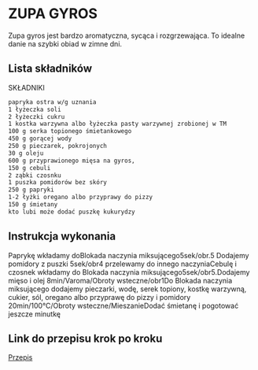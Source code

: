 # ZUPA GYROS

Zupa gyros jest bardzo aromatyczna, sycąca i rozgrzewająca. To idealne danie na szybki obiad w zimne dni. 

## Lista składników 

SKŁADNIKI
```bash
papryka ostra w/g uznania
1 łyżeczka soli
2 łyżeczki cukru
1 kostka warzywna albo łyżeczka pasty warzywnej zrobionej w TM
100 g serka topionego śmietankowego
450 g gorącej wody
250 g pieczarek, pokrojonych
30 g oleju
600 g przyprawionego mięsa na gyros, 
150 g cebuli
2 ząbki czosnku
1 puszka pomidorów bez skóry
250 g papryki
1-2 łyżki oregano albo przyprawy do pizzy
150 g śmietany
kto lubi może dodać puszkę kukurydzy
```

## Instrukcja wykonania

Paprykę wkładamy doBlokada naczynia miksującego5sek/obr.5 Dodajemy pomidory z puszki 5sek/obr4 przelewamy do innego naczyniaCebulę i czosnek wkładamy do Blokada naczynia miksującego5sek/obr5.Dodajemy mięso i olej 8min/Varoma/Obroty wsteczne/obr1Do Blokada naczynia miksującego dodajemy pieczarki, wodę, serek topiony, kostkę warzywną, cukier, sól, oregano albo przyprawę do pizzy i pomidory 20min/100°C/Obroty wsteczne/MieszanieDodać śmietanę i pogotować jeszcze minutkę  


## Link do przepisu krok po kroku

[Przepis](https://choosealicense.com/licenses/mit/)
